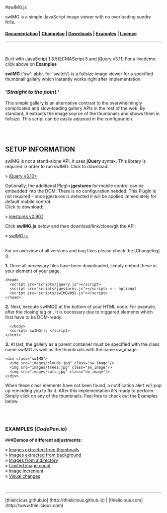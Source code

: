 #swIMG.js

swIMG is a simple JavaScript image viewer with no overloading sundry frills.

#### [Documentation]() | [Changelog]() | [Downloads]() | [Examples]() | [Licence]() ####

---
<br>

Built with JavaScript 1.8.5(ECMAScript 5 and jQuery v3.11)
For a livedemo: click above on **Examples**

**swIMG** ('sw': abbr. for 'switch') is a fullsize image viewer for a specified thumbnail gallery which instantly works right after implementation.

### ***'Straight to the point.'***

This simple gallery is an alternative contrast to the overwhelmingly complicated and slow-loading gallery APIs in the rest of the web. By standard, it extracts the image source of the thumbnails and shows them in fullsize. This script can be easily adjusted in the configuration.

<br>
<br>

## SETUP INFORMATION

swIMG is not a stand-alone API, it uses **jQuery** syntax. This library is required in order to run swIMG.
Click to download:

» [jQuery v3.10+]()

Optionally, the additional PlugIn **jgestures** for mobile control can be embedded into the DOM. There is no configuration needed. This PlugIn is not required - once jgestures is detected it will be applied immediately for default mobile control. <br>
Click to download:

» [jgestures v0.90.1]()

Click **swIMG.js** below and then download/link/clone/git the API:

» [swIMG.js]()

<br>
For an overview of all versions and bug fixes please check the [Changelog]().

<br>

**1\.** Once all necessary files have been downloaded, simply embed these in your <head> element of your page.

		

	<head>
	  <script src="scripts/jquery.js"></script>
	  <script src="scripts/jgestures.js"></script> <-- optional
	  <script src="scripts/swIMGv092.js"></script>
	</head>
		

		

**2\.** Next, execute swIMG() at the bottom of your HTML code. For example, after the closing tag </html> or </body>. It is necessary due to triggered elements which first have to be DOM-ready.

		

	  </body>
	  <script> swIMG(); </script>
	</html>
		

		

**3\.** At last, the gallery as a parent container must be specified with the class name swIMG as well as the thumbnails with the name sw_image.

		

	<div class="swIMG">
	  <img src="images/clouds.jpg" class="sw_image"/>
	  <img src="images/trees.jpg" class="sw_image"/>
	  <img src="images/cats.jpg" class="sw_image"/>
	</div>
		

		

When these class elements have not been found, a notification alert will pop up reminding you to fix it. After this implementation it's ready to perform. Simply click on any of the thumbnails. Feel free to check out the Examples below.

<br>
<br>

### EXAMPLES (***CodePen.io***)

###**Demos of different adjustments:**

» [Images extracted from thumbnails]()<br>
» [Images extracted from background]()<br>
» [Images from a directory]()<br>
» [Limited image count]()<br>
» [Image increment]()<br>
» [Visual changes]()<br>

<br>
<hr>
[thielicious.github.io] (http://thielicious.github.io) | [thielicious.com] (http://www.thielicious.com)
